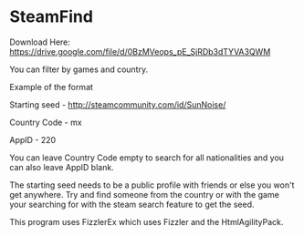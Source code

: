 SteamFind
=========
Download Here: https://drive.google.com/file/d/0BzMVeops_pE_SjRDb3dTYVA3QWM

You can filter by games and country.

Example of the format

Starting seed - http://steamcommunity.com/id/SunNoise/

Country Code - mx

AppID - 220

You can leave Country Code empty to search for all nationalities and you can also leave AppID blank.

The starting seed needs to be a public profile with friends or else you won't get anywhere. Try and find someone from the country or with the game your searching for with the steam search feature to get the seed.

This program uses FizzlerEx which uses Fizzler and the HtmlAgilityPack.
